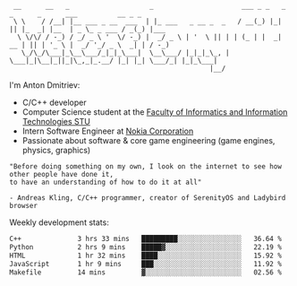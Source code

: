 ```
 __      __   _                    _                      ___ _ _   _  _      _      ___          __ _ _     
 \ \    / /__| |__ ___ _ __  ___  | |_ ___   _ __ _  _   / __(_) |_| || |_  _| |__  | _ \_ _ ___ / _(_) |___ 
  \ \/\/ / -_) / _/ _ \ '  \/ -_) |  _/ _ \ | '  \ || | | (_ | |  _| __ | || | '_ \ |  _/ '_/ _ \  _| | / -_)
   \_/\_/\___|_\__\___/_|_|_\___|  \__\___/ |_|_|_\_, |  \___|_|\__|_||_|\_,_|_.__/ |_| |_| \___/_| |_|_\___|
                                                  |__/                                                       
```

I'm Anton Dmitriev:
* C/C++ developer 
* Computer Science student at the [Faculty of Informatics and Information Technologies STU](https://www.fiit.stuba.sk/en.html?page_id=749)
* Intern Software Engineer at [Nokia Corporation](https://www.nokia.com/)
* Passionate about software & core game engineering (game engines, physics, graphics)

```
"Before doing something on my own, I look on the internet to see how other people have done it,  
to have an understanding of how to do it at all"

- Andreas Kling, C/C++ programmer, creator of SerenityOS and Ladybird browser
```

Weekly development stats:
<!--START_SECTION:waka-->

```txt
C++              3 hrs 33 mins   █████████░░░░░░░░░░░░░░░░   36.64 %
Python           2 hrs 9 mins    █████▓░░░░░░░░░░░░░░░░░░░   22.19 %
HTML             1 hr 32 mins    ████░░░░░░░░░░░░░░░░░░░░░   15.92 %
JavaScript       1 hr 9 mins     ███░░░░░░░░░░░░░░░░░░░░░░   11.92 %
Makefile         14 mins         ▓░░░░░░░░░░░░░░░░░░░░░░░░   02.56 %
```

<!--END_SECTION:waka-->